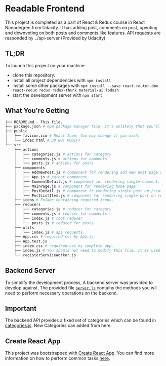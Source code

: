 # Readable Frontend

This project is completed as a part of React & Redux course in React Nanodegree from Udacity. It has adding post, comments on post, upvoting and downvoting on both posts and comments like features. API requests are responded by ../api-server (Provided by Udacity)

## TL;DR

To launch this project on your machine:

* clone this repository.
* install all project dependencies with `npm install`
* install some other packages with `npm install --save react-router-dom react-redux redux redux-thunk material-ui lodash`
* start the development server with `npm start`

## What You're Getting
```bash
├── README.md - This file.
├── package.json # npm package manager file. It's unlikely that you'll need to modify this.
├── public
│   ├── favicon.ico # React Icon, You may change if you wish.
│   └── index.html # DO NOT MODIFY
└── src
    ├── actions
    │   ├── categories.js # actions for category
    │   ├── comments.js # actions for comments
    │   └── posts.js # actions for posts
    ├── components
    │   ├── AddNewPost.js # component for rendering add new post page and edit post page.
    │   ├── App.js # parent component.
    │   ├── CommentDetail.js # component for rendering single comment.
    │   ├── MainPage.js # component for rendering home page
    │   ├── PostDetail.js # component fr rendering single post on /:category/:postId
    │   └── PostListItem.js # component for rendering single post on root route     
    ├── icons # Folder containing required icons.
    ├── reducers 
    │   ├── categories.js # reducer for category
    │   ├── comments.js # reducer for comments
    │   ├── index.js # root reducer
    │   └── posts.js # reducer for posts
    ├── utils
    │   └── index.js # api requests.
    ├── App.css # required css by App.js
    ├── App.test.js
    ├── index.css # required css by complete app.
    ├── index.js # You should not need to modify this file. It is used for DOM rendering only.
    └── registerServiceWorker.js
```

## Backend Server

To simplify the development process, A backend server was provided to develop against. The provided file [`server.js`](../api-server/server.js) contains the methods you will need to perform necessary operations on the backend.

## Important
The backend API provides a fixed set of categories which can be found in [categories.js](../api-server/categories.js). New Categories can added from here.

## Create React App

This project was bootstrapped with [Create React App](https://github.com/facebookincubator/create-react-app). You can find more information on how to perform common tasks [here](https://github.com/facebookincubator/create-react-app/blob/master/packages/react-scripts/template/README.md).
